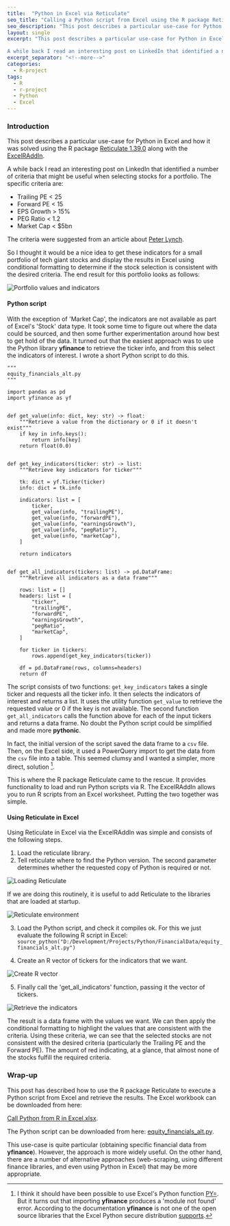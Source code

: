 ```yaml
---
title:  "Python in Excel via Reticulate"
seo_title: "Calling a Python script from Excel using the R package Reticulate"
seo_description: "This post describes a particular use-case for Python in Excel and how it was solved using the R package Reticulate (version 1.39.0). "
layout: single
excerpt: "This post describes a particular use-case for Python in Excel and how it was solved using the R package [Reticulate 1.39.0](https://cran.r-project.org/web/packages/reticulate/index.html) along with the [ExcelRAddIn](https://github.com/Adam-Gladstone/Office365AddIns).

A while back I read an interesting post on LinkedIn that identified a number of criteria that might be useful when selecting stocks for a portfolio.. "
excerpt_separator: "<!--more-->"
categories: 
  - R-project 
tags:
  - R 
  - r-project 
  - Python 
  - Excel 
---
```


### Introduction
This post describes a particular use-case for Python in Excel and how it was solved using the R package [Reticulate 1.39.0](https://cran.r-project.org/web/packages/reticulate/index.html) along with the [ExcelRAddIn](https://github.com/Adam-Gladstone/Office365AddIns).

A while back I read an interesting post on LinkedIn that identified a number of criteria that might be useful when selecting stocks for a portfolio. The specific criteria are: 
- Trailing PE < 25
- Forward PE < 15
- EPS Growth > 15%
- PEG Ratio < 1.2
- Market Cap < $5bn

The criteria were suggested from an article about [Peter Lynch](https://www.linkedin.com/pulse/title-timeless-wisdom-peter-lynch-invest-what-you-know-pushkar-raj-c5zlc/).

So I thought it would be a nice idea to get these indicators for a small portfolio of tech giant stocks and display the results in Excel using conditional formatting to determine if the stock selection is consistent with the desired criteria. The end result for this portfolio looks as follows: 

![Portfolio values and indicators](https://adam-gladstone.github.io/assets/images/final-result.PNG)

#### Python script
With the exception of 'Market Cap', the indicators are not available as part of Excel's 'Stock' data type. It took some time to figure out where the data could be sourced, and then some further experimentation around how best to get hold of the data. It turned out that the easiest approach was to use the Python library __yfinance__ to retrieve the ticker info, and from this select the indicators of interest. I wrote a short Python script to do this.

```
"""
equity_financials_alt.py
"""

import pandas as pd
import yfinance as yf


def get_value(info: dict, key: str) -> float:
    """Retrieve a value from the dictionary or 0 if it doesn't exist"""
    if key in info.keys():
        return info[key]
    return float(0.0)


def get_key_indicators(ticker: str) -> list:
    """Retrieve key indicators for ticker"""

    tk: dict = yf.Ticker(ticker)
    info: dict = tk.info

    indicators: list = [
        ticker,
        get_value(info, "trailingPE"),
        get_value(info, "forwardPE"),
        get_value(info, "earningsGrowth"),
        get_value(info, "pegRatio"),
        get_value(info, "marketCap"),
    ]

    return indicators


def get_all_indicators(tickers: list) -> pd.DataFrame:
    """Retrieve all indicators as a data frame"""

    rows: list = []
    headers: list = [
        "ticker",
        "trailingPE",
        "forwardPE",
        "earningsGrowth",
        "pegRatio",
        "marketCap",
    ]

    for ticker in tickers:
        rows.append(get_key_indicators(ticker))

    df = pd.DataFrame(rows, columns=headers)
    return df

```

The script consists of two functions: ```get_key_indicators``` takes a single ticker and requests all the ticker info. It then selects the indicators of interest and returns a list. It uses the utility function ```get_value``` to retrieve the requested value or 0 if the key is not available. The second function ```get_all_indicators``` calls the function above for each of the input tickers and returns a data frame. No doubt the Python script could be simplified and made more __pythonic__.

In fact, the initial version of the script saved the data frame to a `csv` file. Then, on the Excel side, it used a PowerQuery import to get the data from the `csv` file into a table. This seemed clumsy and I wanted a simpler, more direct, solution [^1]. 

This is where the R package Reticulate came to the rescue. It provides functionality to load and run Python scripts via R. The ExcelRAddIn allows you to run R scripts from an Excel worksheet. Putting the two together was simple.

#### Using Reticulate in Excel
Using Reticulate in Excel via the ExcelRAddIn was simple and consists of the following steps.

1. Load the reticulate library.
2. Tell reticulate where to find the Python version. The second parameter determines whether the requested copy of Python is required or not. 

![Loading Reticulate](https://adam-gladstone.github.io/assets/images/startup-reticulate.PNG)

If we are doing this routinely, it is useful to add Reticulate to the libraries that are loaded at startup.

![Reticulate environment](https://adam-gladstone.github.io/assets/images/env-reticulate.PNG)

3. Load the Python script, and check it compiles ok. For this we just evaluate the following R script in Excel: `source_python("D:/Development/Projects/Python/FinancialData/equity_financials_alt.py")`

4. Create an R vector of tickers for the indicators that we want.

![Create R vector](https://adam-gladstone.github.io/assets/images/tickers-vector.PNG)

5. Finally call the 'get_all_indicators' function, passing it the vector of tickers. 

![Retrieve the indicators](https://adam-gladstone.github.io/assets/images/all-indicators.PNG)

The result is a data frame with the values we want. We can then apply the conditional formatting to highlight the values that are consistent with the criteria. Using these criteria, we can see that the selected stocks are not consistent with the desired criteria (particularly the Trailing PE and the Forward PE). The amount of red indicating, at a glance, that almost none of the stocks fulfill the required criteria.

### Wrap-up
This post has described how to use the R package Reticulate to execute a Python script from Excel and retrieve the results. The Excel workbook can be downloaded from here:

[Call Python from R in Excel.xlsx](https://adam-gladstone.github.io/assets/images/Call-Python-from-R-in-Excel.xlsx).

The Python script can be downloaded from here: 
[equity_financials_alt.py](https://adam-gladstone.github.io/assets/images/equity_financials_alt.py). 

This use-case is quite particular (obtaining specific financial data from __yfinance__). However, the approach is more widely useful. On the other hand, there are a number of alternative approaches (web-scraping, using different finance libraries, and even using Python in Excel) that may be more appropriate. 


[^1]: I think it should have been possible to use Excel's Python function [PY=](https://support.microsoft.com/en-us/office/get-started-with-python-in-excel-a33fbcbe-065b-41d3-82cf-23d05397f53d). But it turns out that importing __yfinance__ produces a 'module not found' error. According to the documentation __yfinance__ is not one of the open source libraries that the Excel Python secure distribution [supports](https://support.microsoft.com/en-us/office/open-source-libraries-and-python-in-excel-c817c897-41db-40a1-b9f3-d5ffe6d1bf3e).
